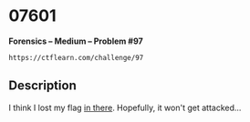 # 07601

**Forensics – Medium – Problem #97**

`https://ctflearn.com/challenge/97`


## Description

I think I lost my flag [in there](./extra/image.png). Hopefully, it won't get
attacked...
